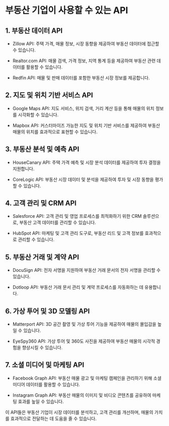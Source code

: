 # 부동산 기업이 사용할 수 있는 API

## 1. 부동산 데이터 API
- Zillow API: 주택 가격, 매물 정보, 시장 동향을 제공하여 부동산 데이터에 접근할 수 있습니다.

- Realtor.com API: 매물 검색, 가격 정보, 지역 통계 등을 제공하여 부동산 관련 데이터를 활용할 수 있습니다.

- Redfin API: 매물 및 판매 데이터를 포함한 부동산 시장 정보를 제공합니다.

## 2. 지도 및 위치 기반 서비스 API

- Google Maps API: 지도 서비스, 위치 검색, 거리 계산 등을 통해 매물의 위치 정보를 시각화할 수 있습니다.

- Mapbox API: 커스터마이즈 가능한 지도 및 위치 기반 서비스를 제공하여 부동산 매물의 위치를 효과적으로 표현할 수 있습니다.

## 3. 부동산 분석 및 예측 API
- HouseCanary API: 주택 가격 예측 및 시장 분석 데이터를 제공하여 투자 결정을 지원합니다.

- CoreLogic API: 부동산 시장 데이터 및 분석을 제공하여 투자 및 시장 동향을 평가할 수 있습니다.

## 4. 고객 관리 및 CRM API
- Salesforce API: 고객 관리 및 영업 프로세스를 최적화하기 위한 CRM 솔루션으로, 부동산 고객 데이터를 관리할 수 있습니다.

- HubSpot API: 마케팅 및 고객 관리 도구로, 부동산 리드 및 고객 정보를 효과적으로 관리할 수 있습니다.

## 5. 부동산 거래 및 계약 API
- DocuSign API: 전자 서명을 지원하여 부동산 거래 문서의 전자 서명을 관리할 수 있습니다.

- Dotloop API: 부동산 거래 문서 관리 및 계약 프로세스를 자동화하는 데 유용합니다.

## 6. 가상 투어 및 3D 모델링 API
- Matterport API: 3D 공간 촬영 및 가상 투어 기능을 제공하여 매물의 몰입감을 높일 수 있습니다.

- EyeSpy360 API: 가상 투어 및 360도 사진을 제공하여 부동산 매물의 시각적 경험을 향상시킬 수 있습니다.

## 7. 소셜 미디어 및 마케팅 API
- Facebook Graph API: 부동산 매물 광고 및 마케팅 캠페인을 관리하기 위해 소셜 미디어 데이터를 활용할 수 있습니다.

- Instagram Graph API: 부동산 매물의 이미지 및 비디오 콘텐츠를 공유하여 마케팅 효과를 높일 수 있습니다.

이 API들은 부동산 기업이 시장 데이터를 분석하고, 고객 관리를 개선하며, 매물의 가치를 효과적으로 전달하는 데 도움을 줄 수 있습니다.